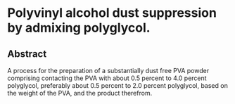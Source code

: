 # Polyvinyl alcohol dust suppression by admixing polyglycol.

## Abstract
A process for the preparation of a substantially dust free PVA powder comprising contacting the PVA with about 0.5 percent to 4.0 percent polyglycol, preferably about 0.5 percent to 2.0 percent polyglycol, based on the weight of the PVA, and the product therefrom.